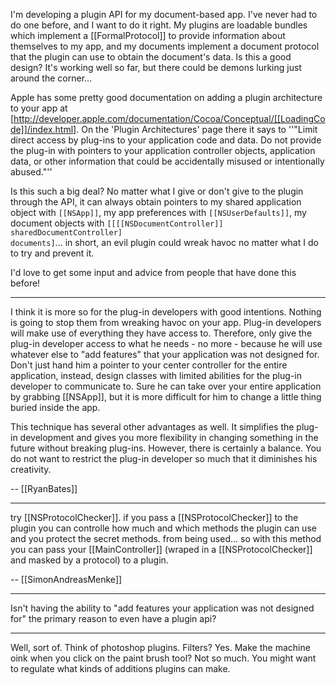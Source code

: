 

I'm developing a plugin API for my document-based app. I've never had to do one before, and I want to do it right. My plugins are loadable bundles which implement a [[FormalProtocol]] to provide information about themselves to my app, and my documents implement a document protocol that the plugin can use to obtain the document's data. Is this a good design? It's working well so far, but there could be demons lurking just around the corner...

Apple has some pretty good documentation on adding a plugin architecture to your app at [http://developer.apple.com/documentation/Cocoa/Conceptual/[[LoadingCode]]/index.html]. On the 'Plugin Architectures' page there it says to ''"Limit direct access by plug-ins to your application code and data. Do not provide the plug-in with pointers to your application controller objects, application data, or other information that could be accidentally misused or intentionally abused."''

Is this such a big deal? No matter what I give or don't give to the plugin through the API, it can always obtain pointers to my shared application object with <code>[[NSApp]]</code>, my app preferences with <code>[[NSUserDefaults]]</code>, my document objects with <code>[[[[NSDocumentController]] sharedDocumentController] documents]</code>... in short, an evil plugin could wreak havoc no matter what I do to try and prevent it.

I'd love to get some input and advice from people that have done this before!

----

I think it is more so for the plug-in developers with good intentions. Nothing is going to stop them from wreaking havoc on your app. Plug-in developers will make use of everything they have access to. Therefore, only give the plug-in developer access to what he needs - no more - because he will use whatever else to "add features" that your application was not designed for. Don't just hand him a pointer to your center controller for the entire application, instead, design classes with limited abilities for the plug-in developer to communicate to. Sure he can take over your entire application by grabbing [[NSApp]], but it is more difficult for him to change a little thing buried inside the app.

This technique has several other advantages as well. It simplifies the plug-in development and gives you more flexibility in changing something in the future without breaking plug-ins. However, there is certainly a balance. You do not want to restrict the plug-in developer so much that it diminishes his creativity.

-- [[RyanBates]]

----

try [[NSProtocolChecker]].
if you pass a [[NSProtocolChecker]] to the plugin you can controlle how much and which methods the plugin can use and you protect the secret methods.  from being used...
so with this method you can pass your [[MainController]] (wraped in a [[NSProtocolChecker]] and masked by a protocol) to a plugin.

-- [[SimonAndreasMenke]]

----

Isn't having the ability to "add features your application was not designed for" the primary reason to even have a plugin api?

----

Well, sort of.  Think of photoshop plugins.  Filters? Yes. Make the machine oink when you click on the paint brush tool?  Not so much.  You might want to regulate what kinds of additions plugins can make.